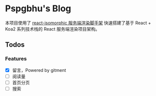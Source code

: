 # Pspgbhu's Blog

本项目使用了 [react-isomorphic 服务端渲染脚手架]() 快速搭建了基于 React + Koa2 系列技术栈的 React 服务端渲染项目架构。

## Todos

### Features

- [x] 留言，Powered by gitment
- [ ] 阅读量
- [ ] 首页分页
- [ ] 搜索

